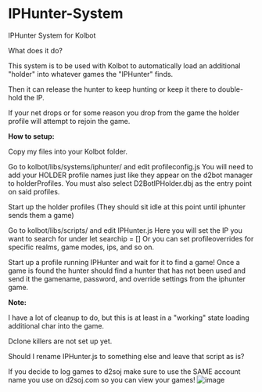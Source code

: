 # IPHunter-System
 IPHunter System for Kolbot

What does it do?

This system is to be used with Kolbot to automatically load an additional "holder" into whatever games the "IPHunter" finds.

Then it can release the hunter to keep hunting or keep it there to double-hold the IP.

If your net drops or for some reason you drop from the game the holder profile will attempt to rejoin the game.

**How to setup:**

Copy my files into your Kolbot folder.

Go to kolbot/libs/systems/iphunter/ and edit profileconfig.js  You will need to add your HOLDER profile names just like they appear on the d2bot manager to holderProfiles.  You must also select D2BotIPHolder.dbj as the entry point on said profiles.

Start up the holder profiles (They should sit idle at this point until iphunter sends them a game)

Go to kolbot/libs/scripts/ and edit IPHunter.js Here you will set the IP you want to search for under let searchip = []  Or you can set profileoverrides for specific realms, game modes, ips, and so on.

Start up a profile running IPHunter and wait for it to find a game!  Once a game is found the hunter should find a hunter that has not been used and send it the gamename, password, and override settings from the iphunter game.

**Note:**

I have a lot of cleanup to do, but this is at least in a "working" state loading additional char into the game.

Dclone killers are not set up yet.

Should I rename IPHunter.js to something else and leave that script as is?

If you decide to log games to d2soj make sure to use the SAME account name you use on d2soj.com so you can view your games!
![image](https://github.com/magace/IPHunter-System/assets/7795098/ce119d13-aa8a-40aa-b35f-8cc4ae1abff6)









